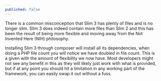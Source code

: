 ```yaml
---
published: false
---
```




There is a common misconception that Slim 3 has plenty of files and is no longer slim. Slim 3 does indeed contain more files than Slim 2 and this has been the result of being more flexible and moving away from the Not Invented Here (NIH) philosophy.

Installing Slim 3 through composer will install all its dependencies, when doing a PHP file count you will notice we have doubled in file count. This is a given with the amount of flexibility we now have. Most developers might not see any benefit in this as they will likely just work with what is provided, but if at any point you should hit a limitation in any working part of the framework, you can easily swap it out without a fuss.